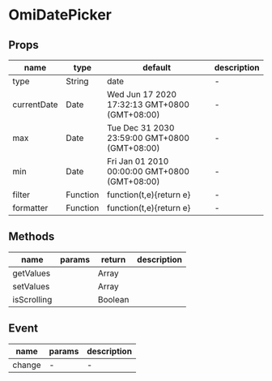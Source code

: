 # OmiDatePicker

## Props

| name        | type     | default                                       | description |
| ----------- | -------- | --------------------------------------------- | ----------- |
| type        | String   | date                                          | -           |
| currentDate | Date     | Wed Jun 17 2020 17:32:13 GMT+0800 (GMT+08:00) | -           |
| max         | Date     | Tue Dec 31 2030 23:59:00 GMT+0800 (GMT+08:00) | -           |
| min         | Date     | Fri Jan 01 2010 00:00:00 GMT+0800 (GMT+08:00) | -           |
| filter      | Function | function(t,e){return e}                       | -           |
| formatter   | Function | function(t,e){return e}                       | -           |

## Methods

| name        | params | return  | description |
| ----------- | ------ | ------- | ----------- |
| getValues   |        | Array   |             |
| setValues   |        | Array   |             |
| isScrolling |        | Boolean |             |

## Event

| name   | params | description |
| ------ | ------ | ----------- |
| change | -      | -           |
